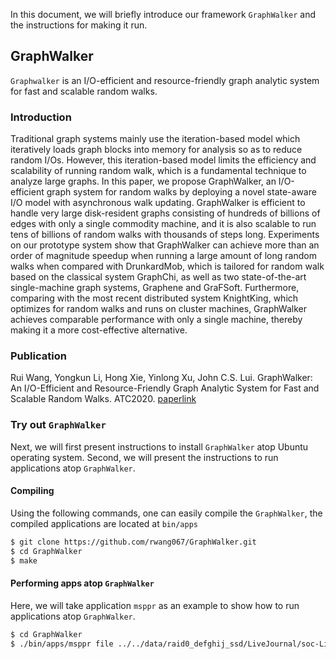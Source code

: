 In this document, we will briefly introduce our framework `GraphWalker` and the instructions for making it run.

## GraphWalker

`Graphwalker` is an I/O-efficient and resource-friendly graph analytic system for fast and scalable random walks.

### Introduction
Traditional graph systems mainly use the iteration-based model which iteratively loads graph blocks into memory for analysis so as to reduce random I/Os. However, this iteration-based model limits the efficiency and scalability of running random walk, which is a fundamental technique to analyze large graphs. In this paper, we propose GraphWalker, an I/O-efficient graph system for random walks by deploying a novel state-aware I/O model with asynchronous walk updating. GraphWalker is efficient to handle very large disk-resident graphs consisting of hundreds of billions of edges with only a single commodity machine, and it is also scalable to run tens of billions of random walks with thousands of steps long. Experiments on our prototype system show that GraphWalker can achieve more than an order of magnitude speedup when running a large amount of long random walks when compared with DrunkardMob, which is tailored for random walk based on the classical system GraphChi, as well as two state-of-the-art single-machine graph systems, Graphene and GraFSoft. Furthermore, comparing with the most recent distributed system KnightKing, which optimizes for random walks and runs on cluster machines, GraphWalker achieves comparable performance with only a single machine, thereby making it a more cost-effective alternative.

### Publication

Rui Wang, Yongkun Li, Hong Xie, Yinlong Xu, John C.S. Lui. GraphWalker: An I/O-Efficient and Resource-Friendly Graph Analytic System for Fast and Scalable Random Walks. ATC2020. [paperlink](www.github.com)

### Try out `GraphWalker`

Next, we will first present instructions to install `GraphWalker` atop Ubuntu operating system. Second, we will present the instructions to run applications atop `GraphWalker`.

#### Compiling 

Using the following commands, one can easily compile the `GraphWalker`, the compiled applications are located at `bin/apps`

```bash
$ git clone https://github.com/rwang067/GraphWalker.git
$ cd GraphWalker
$ make
```

#### Performing apps atop `GraphWalker`

Here, we will take application `msppr` as an example to show how to run applications atop `GraphWalker`.

```bash
$ cd GraphWalker
$ ./bin/apps/msppr file ../../data/raid0_defghij_ssd/LiveJournal/soc-LiveJournal1.txt firstsource 0 numsources 1 walkspersource 2000 maxwalklength 10 prob 0.2
```